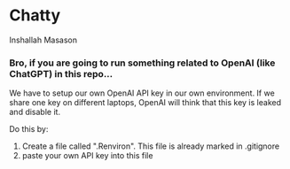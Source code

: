 # Chatty
Inshallah Masason 

### Bro, if you are going to run something related to OpenAI (like ChatGPT) in this repo...
We have to setup our own OpenAI API key in our own environment. If we share one key on different laptops, OpenAI will think that this key is leaked and disable it.

Do this by:
1. Create a file called ".Renviron". This file is already marked in .gitignore
2. paste your own API key into this file
